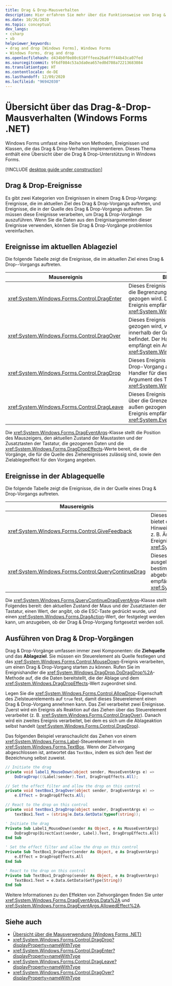 ```yaml
---
title: Drag & Drop-Mausverhalten
description: Hier erfahren Sie mehr über die Funktionsweise von Drag & Drop-Vorgängen im Zusammenhang mit Windows Forms, einschließlich der Ausführung von Drag & Drop-Vorgängen mit der Maus.
ms.date: 10/26/2020
ms.topic: conceptual
dev_langs:
- csharp
- vb
helpviewer_keywords:
- drag and drop [Windows Forms], Windows Forms
- Windows Forms, drag and drop
ms.openlocfilehash: d434b0f0e80c610fffeea26a6fff44b43ca07fed
ms.sourcegitcommit: 9f6df084c53a3da0ea657ed0d708a72213683084
ms.translationtype: HT
ms.contentlocale: de-DE
ms.lasthandoff: 12/09/2020
ms.locfileid: "96942030"
---
```

# <a name="drag-and-drop-mouse-behavior-overview-windows-forms-net"></a>Übersicht über das Drag-&-Drop-Mausverhalten (Windows Forms .NET)

Windows Forms umfasst eine Reihe von Methoden, Ereignissen und Klassen, die das Drag &amp; Drop-Verhalten implementieren. Dieses Thema enthält eine Übersicht über die Drag &amp; Drop-Unterstützung in Windows Forms.<!-- TODO Also see [Drag-and-Drop Operations and Clipboard Support](./advanced/drag-and-drop-operations-and-clipboard-support.md).-->

[!INCLUDE [desktop guide under construction](../../includes/desktop-guide-preview-note.md)]

## <a name="drag-and-drop-events"></a>Drag & Drop-Ereignisse

Es gibt zwei Kategorien von Ereignissen in einem Drag & Drop-Vorgang: Ereignisse, die im aktuellen Ziel des Drag &amp; Drop-Vorgangs auftreten, und Ereignisse, die in der Quelle des Drag &amp; Drop-Vorgangs auftreten. Sie müssen diese Ereignisse verarbeiten, um Drag & Drop-Vorgänge auszuführen. Wenn Sie die Daten aus den Ereignisargumenten dieser Ereignisse verwenden, können Sie Drag & Drop-Vorgänge problemlos vereinfachen.

## <a name="events-on-the-current-drop-target"></a>Ereignisse im aktuellen Ablageziel

Die folgende Tabelle zeigt die Ereignisse, die im aktuellen Ziel eines Drag &amp; Drop--Vorgangs auftreten.

| Mausereignis                                   | BESCHREIBUNG                                                                                                                                                                                            |
|-----------------------------------------------|--------------------------------------------------------------------------------------------------------------------------------------------------------------------------------------------------------|
| <xref:System.Windows.Forms.Control.DragEnter> | Dieses Ereignis tritt auf, wenn ein Objekt in die Begrenzungen des Steuerelements gezogen wird. Der Handler für dieses Ereignis empfängt ein Argument des Typs <xref:System.Windows.Forms.DragEventArgs>.                              |
| <xref:System.Windows.Forms.Control.DragOver>  | Dieses Ereignis tritt auf, wenn ein Objekt gezogen wird, während sich der Mauszeiger innerhalb der Grenzen des Steuerelements befindet. Der Handler für dieses Ereignis empfängt ein Argument des Typs <xref:System.Windows.Forms.DragEventArgs>. |
| <xref:System.Windows.Forms.Control.DragDrop>  | Dieses Ereignis tritt auf, wenn ein Drag &amp; Drop-Vorgang abgeschlossen wurde. Der Handler für dieses Ereignis empfängt ein Argument des Typs <xref:System.Windows.Forms.DragEventArgs>.                                      |
| <xref:System.Windows.Forms.Control.DragLeave> | Dieses Ereignis tritt auf, wenn ein Objekt über die Grenzen des Steuerelements nach außen gezogen wird. Der Handler für dieses Ereignis empfängt ein Argument des Typs <xref:System.EventArgs>.                                              |

Die <xref:System.Windows.Forms.DragEventArgs>-Klasse stellt die Position des Mauszeigers, den aktuellen Zustand der Maustasten und der Zusatztasten der Tastatur, die gezogenen Daten und die <xref:System.Windows.Forms.DragDropEffects>-Werte bereit, die die Vorgänge, die für die Quelle des Ziehereignisses zulässig sind, sowie den Zielablegeeffekt für den Vorgang angeben.

## <a name="events-on-the-drop-source"></a>Ereignisse in der Ablagequelle

Die folgende Tabelle zeigt die Ereignisse, die in der Quelle eines Drag &amp; Drop-Vorgangs auftreten.

|Mausereignis|BESCHREIBUNG|
|-----------------|-----------------|
|<xref:System.Windows.Forms.Control.GiveFeedback>|Dieses Ereignis tritt während eines Ziehvorgangs auf. Es bietet die Möglichkeit, dem Benutzer einen visuellen Hinweis zu geben, dass der Drag &amp; Drop-Vorgang auftritt, z. B. Ändern des Mauszeigers. Der Handler für dieses Ereignis empfängt ein Argument des Typs <xref:System.Windows.Forms.GiveFeedbackEventArgs>.|
|<xref:System.Windows.Forms.Control.QueryContinueDrag>|Dieses Ereignis wird während eines Drag & Drop-Vorgangs ausgelöst. Dadurch kann die Quelle des Ziehvorgangs bestimmen, ob der Drag &amp;amp; Drop-Vorgang abgebrochen werden soll. Der Handler für dieses Ereignis empfängt ein Argument des Typs <xref:System.Windows.Forms.QueryContinueDragEventArgs>.|

Die <xref:System.Windows.Forms.QueryContinueDragEventArgs>-Klasse stellt Folgendes bereit: den aktuellen Zustand der Maus und der Zusatztasten der Tastatur, einen Wert, der angibt, ob die ESC-Taste gedrückt wurde, und einen <xref:System.Windows.Forms.DragAction>-Wert, der festgelegt werden kann, um anzugeben, ob der Drag &amp; Drop-Vorgang fortgesetzt werden soll.

## <a name="performing-drag-and-drop"></a>Ausführen von Drag & Drop-Vorgängen

Drag & Drop-Vorgänge umfassen immer zwei Komponenten: die **Ziehquelle** und das **Ablageziel**. Sie müssen ein Steuerelement als Quelle festlegen und das <xref:System.Windows.Forms.Control.MouseDown>-Ereignis verarbeiten, um einen Drag & Drop-Vorgang starten zu können. Rufen Sie im Ereignishandler die <xref:System.Windows.DragDrop.DoDragDrop%2A>-Methode auf, die die Daten bereitstellt, die der Ablage und dem <xref:System.Windows.DragDropEffects>-Wert zugeordnet sind.

Legen Sie die <xref:System.Windows.Forms.Control.AllowDrop>-Eigenschaft des Zielsteuerelements auf `true` fest, damit dieses Steuerelement einen Drag & Drop-Vorgang annehmen kann. Das Ziel verarbeitet zwei Ereignisse. Zuerst wird ein Ereignis als Reaktion auf das Ziehen über das Steuerelement verarbeitet (z. B. <xref:System.Windows.Forms.Control.DragOver>). Danach wird ein zweites Ereignis verarbeitet, bei dem es sich um die Ablageaktion selbst handelt (<xref:System.Windows.Forms.Control.DragDrop>).

Das folgenden Beispiel veranschaulicht das Ziehen von einem <xref:System.Windows.Forms.Label>-Steuerelement in ein <xref:System.Windows.Forms.TextBox>. Wenn der Ziehvorgang abgeschlossen ist, antwortet das `TextBox`, indem es sich den Text der Bezeichnung selbst zuweist.

```csharp
// Initiate the drag
private void label1_MouseDown(object sender, MouseEventArgs e) =>
    DoDragDrop(((Label)sender).Text, DragDropEffects.All);

// Set the effect filter and allow the drop on this control
private void textBox1_DragOver(object sender, DragEventArgs e) =>
    e.Effect = DragDropEffects.All;

// React to the drop on this control
private void textBox1_DragDrop(object sender, DragEventArgs e) =>
    textBox1.Text = (string)e.Data.GetData(typeof(string));
```

```vb
' Initiate the drag
Private Sub Label1_MouseDown(sender As Object, e As MouseEventArgs)
    DoDragDrop(DirectCast(sender, Label).Text, DragDropEffects.All)
End Sub

' Set the effect filter and allow the drop on this control
Private Sub TextBox1_DragOver(sender As Object, e As DragEventArgs)
    e.Effect = DragDropEffects.All
End Sub

' React to the drop on this control
Private Sub TextBox1_DragDrop(sender As Object, e As DragEventArgs)
    TextBox1.Text = e.Data.GetData(GetType(String))
End Sub
```

Weitere Informationen zu den Effekten von Ziehvorgängen finden Sie unter <xref:System.Windows.Forms.DragEventArgs.Data%2A> und <xref:System.Windows.Forms.DragEventArgs.AllowedEffect%2A>.

## <a name="see-also"></a>Siehe auch

- [Übersicht über die Mausverwendung (Windows Forms .NET)](overview.md)
- <xref:System.Windows.Forms.Control.DragDrop?displayProperty=nameWithType>
- <xref:System.Windows.Forms.Control.DragEnter?displayProperty=nameWithType>
- <xref:System.Windows.Forms.Control.DragLeave?displayProperty=nameWithType>
- <xref:System.Windows.Forms.Control.DragOver?displayProperty=nameWithType>
